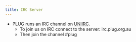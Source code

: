 ```yaml
---
title: IRC Server
---
```


* PLUG runs an IRC channel on [UNIIRC](https://www.uniirc.com/).
  * To join us on IRC connect to the server: irc.plug.org.au
  * Then join the channel #plug
